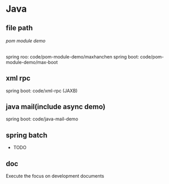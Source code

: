 # Java


## file path
###### pom module demo
spring roo: code/pom-module-demo/maxhanchen
spring boot: code/pom-module-demo/max-boot

## xml rpc
spring boot: code/xml-rpc (JAXB)

## java mail(include async demo)
spring boot: code/java-mail-demo

## spring batch
- TODO

## doc 
Execute the focus on development documents
